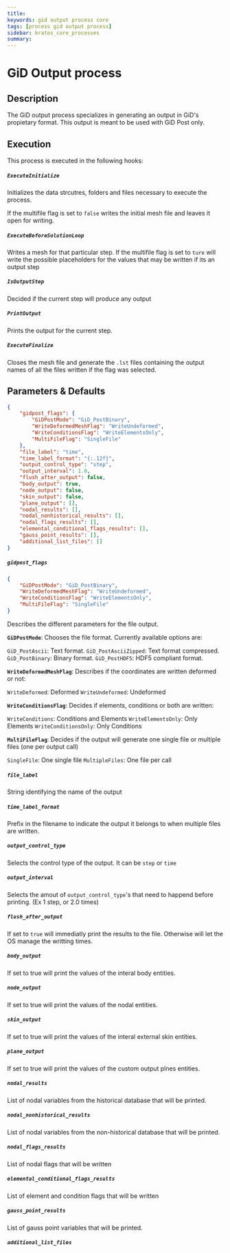 ```yaml
---
title: 
keywords: gid output process core
tags: [process gid output process]
sidebar: kratos_core_processes
summary: 
---
```


# GiD Output process

## Description

The GiD output process specializes in generating an output in GiD's propietary format. This output is meant to be used with GiD Post only.

## Execution

This process is executed in the following hooks:

##### `ExecuteInitialize`

Initializes the data strcutres, folders and files necessary to execute the process.

If the multifile flag is set to `false` writes the initial mesh file and leaves it open for writing.

##### `ExecuteBeforeSolutionLoop`

Writes a mesh for that particular step.
If the multifile flag is set to `ture` will write the possible placeholders for the values that may be written if its an output step

##### `IsOutputStep`

Decided if the current step will produce any output

##### `PrintOutput`

Prints the output for the current step.

##### `ExecuteFinalize`

Closes the mesh file and generate the `.lst` files containing the output names of all the files written if the flag was selected.


## Parameters & Defaults

```json
{
    "gidpost_flags": {
        "GiDPostMode": "GiD_PostBinary",
        "WriteDeformedMeshFlag": "WriteUndeformed",
        "WriteConditionsFlag": "WriteElementsOnly",
        "MultiFileFlag": "SingleFile"
    },
    "file_label": "time",
    "time_label_format": "{:.12f}",
    "output_control_type": "step",
    "output_interval": 1.0,
    "flush_after_output": false,
    "body_output": true,
    "node_output": false,
    "skin_output": false,
    "plane_output": [],
    "nodal_results": [],
    "nodal_nonhistorical_results": [],
    "nodal_flags_results": [],
    "elemental_conditional_flags_results": [],
    "gauss_point_results": [],
    "additional_list_files": []
}
```

##### `gidpost_flags` 

```json
{
    "GiDPostMode": "GiD_PostBinary",
    "WriteDeformedMeshFlag": "WriteUndeformed",
    "WriteConditionsFlag": "WriteElementsOnly",
    "MultiFileFlag": "SingleFile"
}
```

Describes the different parameters for the file output.

**`GiDPostMode`**: Chooses the file format. Currently available options are:

`GiD_PostAscii`: Text format.
`GiD_PostAsciiZipped`: Text format compressed.
`GiD_PostBinary`: Binary format.
`GiD_PostHDF5`: HDF5 compliant format.

**`WriteDeformedMeshFlag`**: Describes if the coordinates are written deformed or not:

`WriteDeformed`: Deformed
`WriteUndeformed`: Undeformed

**`WriteConditionsFlag`**: Decides if elements, conditions or both are written:

`WriteConditions`: Conditions and Elements
`WriteElementsOnly`: Only Elements
`WriteConditionsOnly`: Only Conditions

**`MultiFileFlag`**: Decides if the output will generate one single file or multiple files (one per output call)

`SingleFile`: One single file
`MultipleFiles`: One file per call

##### `file_label` 
String identifying the name of the output

##### `time_label_format` 
Prefix in the filename to indicate the output it belongs to when multiple files are written.

##### `output_control_type` 
Selects the control type of the output. It can be `step` or `time`

##### `output_interval` 
Selects the amout of `output_control_type`'s that need to happend before printing. (Ex 1 step, or 2.0 times)

##### `flush_after_output` 
If set to `true` will immediatly print the results to the file. Otherwise will let the OS manage the writting times.

##### `body_output` 
If set to true will print the values of the interal body entities.

##### `node_output` 
If set to true will print the values of the nodal entities.

##### `skin_output` 
If set to true will print the values of the interal external skin entities.

##### `plane_output` 
If set to true will print the values of the custom output plnes entities.

##### `nodal_results` 
List of nodal variables from the historical database that will be printed.

##### `nodal_nonhistorical_results` 
List of nodal variables from the non-historical database that will be printed.

##### `nodal_flags_results` 
List of nodal flags that will be written

##### `elemental_conditional_flags_results` 
List of element and condition flags that will be written

##### `gauss_point_results` 
List of gauss point variables that will be printed.

##### `additional_list_files` 
